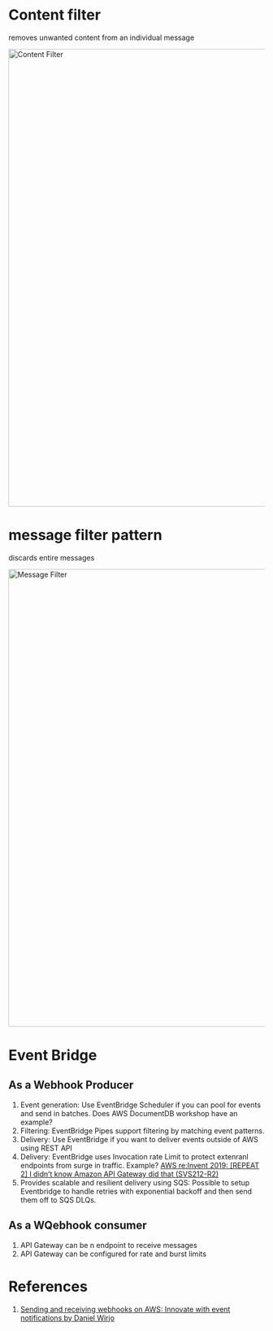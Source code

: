 
# Content filter

removes unwanted content from an individual message

<img src="./images/content-filter.png" title="Content Filter" width="900"/>

# message filter pattern

discards entire messages

<img src="./images/message-filter.png" title="Message Filter" width="900"/>


# Event Bridge


## As a Webhook Producer

1. Event generation: Use EventBridge Scheduler if you can pool for events and send in batches. Does AWS DocumentDB workshop have an example?
1. Filtering: EventBridge Pipes support filtering by matching event patterns.
1. Delivery: Use EventBridge if you want to deliver events outside of AWS using REST API
1. Delivery: EventBridge uses Invocation rate Limit to protect extenranl endpoints from surge in traffic. Example? [AWS re:Invent 2019: [REPEAT 2] I didn’t know Amazon API Gateway did that (SVS212-R2)](https://www.youtube.com/watch?v=yfJZc3sJZ8E)
1. Provides scalable and resilient delivery using SQS: Possible to setup Eventbridge to handle retries with exponential backoff and then send them off to SQS DLQs.

## As a WQebhook consumer

1. API Gateway can be n endpoint to receive messages
1. API Gateway can be configured for rate and burst limits

# References

1. [Sending and receiving webhooks on AWS: Innovate with event notifications by Daniel Wirjo](https://aws.amazon.com/blogs/compute/sending-and-receiving-webhooks-on-aws-innovate-with-event-notifications/)